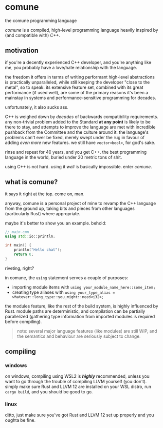 # comune
the comune programming language

*comune* is a compiled, high-level programming language heavily inspired by (and compatible with) *C++*. 

## motivation
if you're a decently experienced C++ developer, and you're anything like me, you probably have a love/hate relationship with the language. 

the freedom it offers in terms of writing performant high-level abstractions is practically unparalleled, while still keeping the developer "close to the metal", so to speak.
its extensive feature set, combined with its great performance (if used well), are some of the primary reasons it's been a mainstay in systems and performance-sensitive programming for decades.

unfortunately, it also sucks ass.

C++ is weighed down by *decades* of backwards compatibility requirements. any non-trivial problem added to the Standard **at any point** is likely to be there to stay,
and attempts to improve the language are met with incredible pushback from the Committee and the culture around it. the language's problems can't ever be fixed, merely swept under the rug in favour of adding *even more* new features. we still have `vector<bool>`, for god's sake.

rinse and repeat for 40 years, and you get C++. the best programming language in the world, buried under 20 metric tons of shit.

using C++ is not hard. using it *well* is basically impossible. enter *comune*.

## what is comune?

it says it right at the top. come on, man.

anyway, comune is a personal project of mine to revamp the C++ language from the ground up, taking bits and pieces from other languages (particularly Rust) where appropriate.

maybe it's better to show you an example. behold:

```cpp
// main.cmn
using std::io::println;

int main() {
    println("Hello chat");
    return 0;
}
```

riveting, right?

in comune, the `using` statement serves a couple of purposes:
- importing module items with `using your_module_name_here::some_item;`
- creating type aliases with `using your_type_alias = whatever::long_type::you_might::need<i32>;`

the modules feature, like the rest of the build system, is highly influenced by Rust. module paths are deterministic, and compilation can be partially parallelized (gathering type information from imported modules is required before compiling). 

> note: several major language features (like modules) are still WIP, and the semantics and behaviour are seriously subject to change.

## compiling

### windows

on windows, compiling using WSL2 is ***highly*** recommended, unless you want to go through the trouble of compiling LLVM yourself (you don't).
simply make sure Rust and LLVM 12 are installed on your WSL distro, run `cargo build`, and you should be good to go.

### linux

ditto, just make sure you've got Rust and LLVM 12 set up properly and you oughta be fine.
